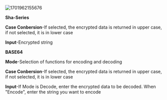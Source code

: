 ![1701962155676](C:\Users\21973\Desktop\1701962155676.jpg)

**Sha-Series**

**Case Conbersion**-If selected, the encrypted data is returned in upper case, if not selected, it is in lower case

**Input**-Encrypted string

**BASE64**

**Mode**-Selection of functions for encoding and decoding

**Case Conbersion**-If selected, the encrypted data is returned in upper case, if not selected, it is in lower case

**Input**-If Mode is Decode, enter the encrypted data to be decoded. When "Encode", enter the string you want to encode



